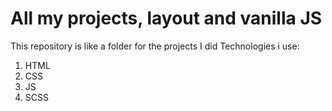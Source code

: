 # All my projects, layout and vanilla JS

This repository is like a folder for the projects I did
Technologies i use:

1. HTML
2. CSS
3. JS
4. SCSS
